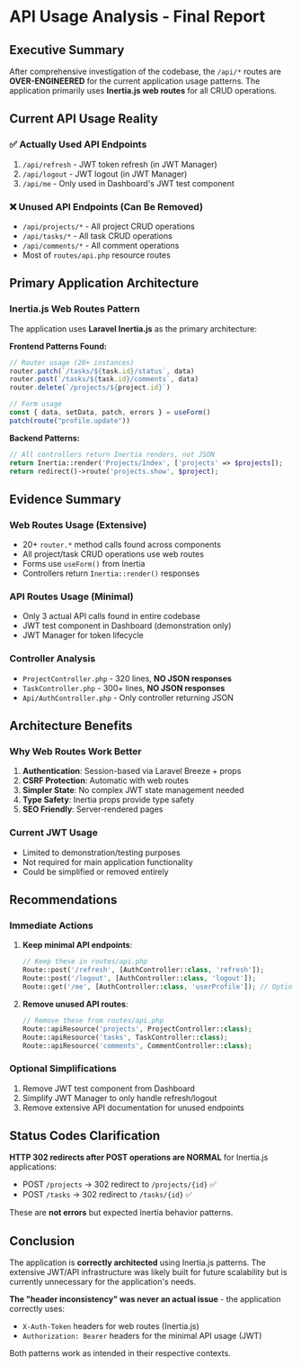 # API Usage Analysis - Final Report

## Executive Summary

After comprehensive investigation of the codebase, the `/api/*` routes are **OVER-ENGINEERED** for the current application usage patterns. The application primarily uses **Inertia.js web routes** for all CRUD operations.

## Current API Usage Reality

### ✅ **Actually Used API Endpoints**
1. `/api/refresh` - JWT token refresh (in JWT Manager)
2. `/api/logout` - JWT logout (in JWT Manager)  
3. `/api/me` - Only used in Dashboard's JWT test component

### ❌ **Unused API Endpoints (Can Be Removed)**
- `/api/projects/*` - All project CRUD operations
- `/api/tasks/*` - All task CRUD operations
- `/api/comments/*` - All comment operations
- Most of `routes/api.php` resource routes

## Primary Application Architecture

### **Inertia.js Web Routes Pattern**
The application uses **Laravel Inertia.js** as the primary architecture:

**Frontend Patterns Found:**
```typescript
// Router usage (20+ instances)
router.patch(`/tasks/${task.id}/status`, data)
router.post(`/tasks/${task.id}/comments`, data)  
router.delete(`/projects/${project.id}`)

// Form usage
const { data, setData, patch, errors } = useForm()
patch(route("profile.update"))
```

**Backend Patterns:**
```php
// All controllers return Inertia renders, not JSON
return Inertia::render('Projects/Index', ['projects' => $projects]);
return redirect()->route('projects.show', $project);
```

## Evidence Summary

### **Web Routes Usage (Extensive)**
- 20+ `router.*` method calls found across components
- All project/task CRUD operations use web routes
- Forms use `useForm()` from Inertia
- Controllers return `Inertia::render()` responses

### **API Routes Usage (Minimal)**
- Only 3 actual API calls found in entire codebase
- JWT test component in Dashboard (demonstration only)
- JWT Manager for token lifecycle

### **Controller Analysis**
- `ProjectController.php` - 320 lines, **NO JSON responses**
- `TaskController.php` - 300+ lines, **NO JSON responses**  
- `Api/AuthController.php` - Only controller returning JSON

## Architecture Benefits

### **Why Web Routes Work Better**
1. **Authentication**: Session-based via Laravel Breeze + props
2. **CSRF Protection**: Automatic with web routes
3. **Simpler State**: No complex JWT state management needed
4. **Type Safety**: Inertia props provide type safety
5. **SEO Friendly**: Server-rendered pages

### **Current JWT Usage**
- Limited to demonstration/testing purposes
- Not required for main application functionality
- Could be simplified or removed entirely

## Recommendations

### **Immediate Actions**
1. **Keep minimal API endpoints**:
   ```php
   // Keep these in routes/api.php
   Route::post('/refresh', [AuthController::class, 'refresh']);
   Route::post('/logout', [AuthController::class, 'logout']);
   Route::get('/me', [AuthController::class, 'userProfile']); // Optional
   ```

2. **Remove unused API routes**:
   ```php
   // Remove these from routes/api.php
   Route::apiResource('projects', ProjectController::class);
   Route::apiResource('tasks', TaskController::class);
   Route::apiResource('comments', CommentController::class);
   ```

### **Optional Simplifications**
1. Remove JWT test component from Dashboard
2. Simplify JWT Manager to only handle refresh/logout
3. Remove extensive API documentation for unused endpoints

## Status Codes Clarification

**HTTP 302 redirects after POST operations are NORMAL** for Inertia.js applications:
- POST `/projects` → 302 redirect to `/projects/{id}` ✅
- POST `/tasks` → 302 redirect to `/tasks/{id}` ✅

These are **not errors** but expected Inertia behavior patterns.

## Conclusion

The application is **correctly architected** using Inertia.js patterns. The extensive JWT/API infrastructure was likely built for future scalability but is currently unnecessary for the application's needs.

**The "header inconsistency" was never an actual issue** - the application correctly uses:
- `X-Auth-Token` headers for web routes (Inertia.js)
- `Authorization: Bearer` headers for the minimal API usage (JWT)

Both patterns work as intended in their respective contexts.

